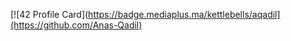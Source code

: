[![42 Profile Card](https://badge.mediaplus.ma/kettlebells/aqadil](https://github.com/Anas-Qadil)

<!---
Anas-Qadil/Anas-Qadil is a ✨ special ✨ repository because its `README.md` (this file) appears on your GitHub profile.
You can click the Preview link to take a look at your changes.
--->
